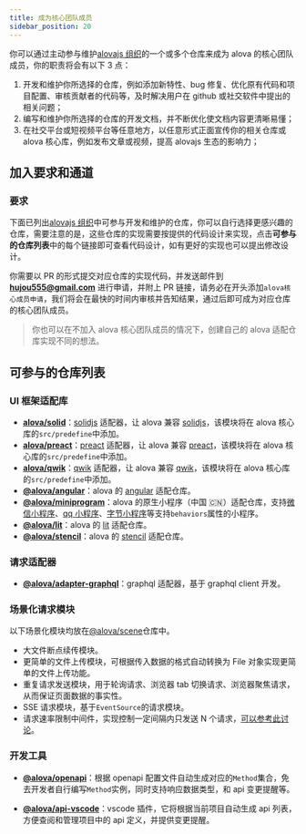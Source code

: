 ```yaml
---
title: 成为核心团队成员
sidebar_position: 20
---
```


你可以通过主动参与维护[alovajs 组织](https://github.com/alovajs)的一个或多个仓库来成为 alova 的核心团队成员，你的职责将会有以下 3 点：

1. 开发和维护你所选择的仓库，例如添加新特性、bug 修复、优化原有代码和项目配置、审核贡献者的代码等，及时解决用户在 github 或社交软件中提出的相关问题；
2. 编写和维护你所选择的仓库的开发文档，并不断优化使文档内容更清晰易懂；
3. 在社交平台或短视频平台等任意地方，以任意形式正面宣传你的相关仓库或 alova 核心库，例如发布文章或视频，提高 alovajs 生态的影响力；

## 加入要求和通道

### 要求

下面已列出[alovajs 组织](https://github.com/alovajs)中可参与开发和维护的仓库，你可以自行选择更感兴趣的仓库，需要注意的是，这些仓库的实现需要按提供的代码设计来实现，点击**可参与的仓库列表**中的每个链接即可查看代码设计，如有更好的实现也可以提出修改设计。

你需要以 PR 的形式提交对应仓库的实现代码，并发送邮件到 **hujou555@gmail.com** 进行申请，并附上 PR 链接，请务必在开头添加`alova核心成员申请`，我们将会在最快的时间内审核并告知结果，通过后即可成为对应仓库的核心团队成员。

> 你也可以在不加入 alova 核心团队成员的情况下，创建自己的 alova 适配仓库实现不同的想法。

## 可参与的仓库列表

### UI 框架适配库

- [**alova/solid**](https://github.com/alovajs/alova/tree/main/src/predefine#solidhook)：[solidjs](https://www.solidjs.com/) 适配器，让 alova 兼容 [solidjs](https://www.solidjs.com/)，该模块将在 alova 核心库的`src/predefine`中添加。
- [**alova/preact**](https://github.com/alovajs/alova/tree/main/src/predefine#preacthook)：[preact](https://preactjs.com/) 适配器，让 alova 兼容 [preact](https://preactjs.com/)，该模块将在 alova 核心库的`src/predefine`中添加。
- [**alova/qwik**](https://github.com/alovajs/alova/tree/main/src/predefine#qwikhook)：[qwik](https://qwik.builder.io/) 适配器，让 alova 兼容 [qwik](https://qwik.builder.io/)，该模块将在 alova 核心库的`src/predefine`中添加。
- [**@alova/angular**](https://github.com/alovajs/angular)：alova 的 [angular](https://angularjs.org/) 适配仓库。
- [**@alova/miniprogram**](https://github.com/alovajs/miniprogram)：alova 的原生小程序（中国 🇨🇳）适配仓库，支持[微信小程序](https://developers.weixin.qq.com/miniprogram/dev/framework/)、[qq 小程序](https://q.qq.com/wiki/develop/miniprogram/frame/)、[字节小程序](https://developer.open-douyin.com/docs/resource/zh-CN/mini-app/introduction/usage-guide)等支持`behaviors`属性的小程序。
- [**@alova/lit**](https://github.com/alovajs/lit)：alova 的 [lit](https://lit.dev/) 适配仓库。
- [**@alova/stencil**](https://github.com/alovajs/stencil)：alova 的 [stencil](https://stenciljs.com/) 适配仓库。

### 请求适配器

- [**@alova/adapter-graphql**](https://github.com/alovajs/adapter-graphql)：graphql 适配器，基于 graphql client 开发。

### 场景化请求模块

以下场景化模块均放在[@alova/scene](https://github.com/alovajs/scene)仓库中。

- 大文件断点续传模块。
- 更简单的文件上传模块，可根据传入数据的格式自动转换为 File 对象实现更简单的文件上传功能。
- 重复请求发送模块，用于轮询请求、浏览器 tab 切换请求、浏览器聚焦请求，从而保证页面数据的事实性。
- SSE 请求模块，基于`EventSource`的请求模块。
- 请求速率限制中间件，实现控制一定间隔内只发送 N 个请求，[可以参考此讨论](https://github.com/alovajs/alova/discussions/205)。

### 开发工具

- [**@alova/openapi**](https://github.com/alovajs/openapi)：根据 openapi 配置文件自动生成对应的`Method`集合，免去开发者自行编写`Method`实例，同时支持响应数据类型，和 api 变更提醒等。

- [**@alova/api-vscode**](https://github.com/alovajs/api-vscode)：vscode 插件，它将根据当前项目自动生成 api 列表，方便查阅和管理项目中的 api 定义，并提供变更提醒。
